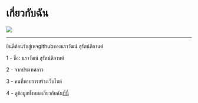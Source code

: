 # เกี่ยวกับฉัน

![](https://wallpaper.dog/large/17174768.jpg)

----------------------------------------
ยินดีต้อนรับสู่เพจgithubของนราวัฒน์ สุรัตน์ติกานต์

1 - ชื่อ: นราวัฒน์ สุรัตน์ติกานต์

2 - จากประเทศลาว

3 - คนที่ชอบการสร้างเว็บไซต์

4 - ดูข้อมูลทั้งหมดเกี่ยวกับฉัน[ที่นี่](https://narawat.tk)
